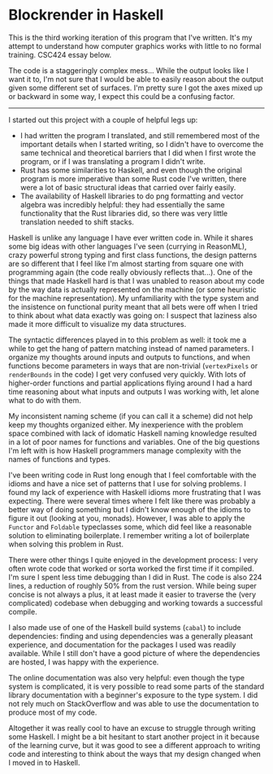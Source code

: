 # Blockrender in Haskell
This is the third working iteration of this program that I've written. It's
my attempt to understand how computer graphics works with little to no formal
training. CSC424 essay below.

The code is a staggeringly complex mess... While the output looks like I want it
to, I'm not sure that I would be able to easily reason about the output given
some different set of surfaces. I'm pretty sure I got the axes mixed up or
backward in some way, I expect this could be a confusing factor.

---

I started out this project with a couple of helpful legs up:
- I had written the program I translated, and still remembered most of the
  important details when I started writing, so I didn't have to overcome the
  same technical and theoretical barriers that I did when I first wrote the
  program, or if I was translating a program I didn't write.
- Rust has some similarities to Haskell, and even though the original program is
  more imperative than some Rust code I've written, there were a lot of basic
  structural ideas that carried over fairly easily.
- The availability of Haskell libraries to do png formatting and vector algebra
  was incredibly helpful: they had essentially the same functionality that the
  Rust libraries did, so there was very little translation needed to shift
  stacks.

Haskell is unlike any language I have ever written code in. While it shares some
big ideas with other languages I've seen (currying in ReasonML), crazy powerful
strong typing and first class functions, the design patterns are so different
that I feel like I'm almost starting from square one with programming again (the
code really obviously reflects that...). One of the things that made Haskell
hard is that I was unabled to reason about my code by the way data is actually
represented on the machine (or some heuristic for the machine representation).
My unfamiliarity with the type system and the insistence on functional purity
meant that all bets were off when I tried to think about what data exactly was
going on: I suspect that laziness also made it more difficult to visualize my
data structures.

The syntactic differences played in to this problem as well: it took me a while
to get the hang of pattern matching instead of named parameters. I organize my
thoughts around inputs and outputs to functions, and when functions become
parameters in ways that are non-trivial (`vertexPixels` or `renderBounds` in the
code) I get very confused very quickly. With lots of higher-order functions and
partial applications flying around I had a hard time reasoning about what inputs
and outputs I was working with, let alone what to do with them.

My inconsistent naming scheme (if you can call it a scheme) did not help keep my
thoughts organized either. My inexperience with the problem space combined with
lack of idomatic Haskell naming knowledge resulted in a lot of poor names for
functions and variables. One of the big questions I'm left with is how Haskell
programmers manage complexity with the names of functions and types.

I've been writing code in Rust long enough that I feel comfortable with the
idioms and have a nice set of patterns that I use for solving problems. I found
my lack of experience with Haskell idioms more frustrating that I was expecting.
There were several times where I felt like there was probably a better way of
doing something but I didn't know enough of the idioms to figure it out (looking
at you, monads). However, I was able to apply the `Functor` and `Foldable`
typeclasses some, which did feel like a reasonable solution to eliminating
boilerplate. I remember writing a lot of boilerplate when solving this problem
in Rust.

There were other things I quite enjoyed in the development process: I very often
wrote code that worked or sorta worked the first time if it compiled. I'm sure I
spent less time debugging than I did in Rust. The code is also 224 lines, a
reduction of roughly 50% from the rust version. While being super concise is not
always a plus, it at least made it easier to traverse the (very complicated)
codebase when debugging and working towards a successful compile.

I also made use of one of the Haskell build systems (`cabal`) to include
dependencies: finding and using dependencies was a generally pleasant
experience, and documentation for the packages I used was readily available.
While I still don't have a good picture of where the dependencies are hosted,
I was happy with the experience.

The online documentation was also very helpful: even though the type system is
complicated, it is very possible to read some parts of the standard library
documentation with a beginner's exposure to the type system. I did not rely
much on StackOverflow and was able to use the documentation to produce most of
my code.

Altogether it was really cool to have an excuse to struggle through writing some
Haskell. I might be a bit hesitant to start another project in it because of the
learning curve, but it was good to see a different approach to writing code and
interesting to think about the ways that my design changed when I moved in to
Haskell.

